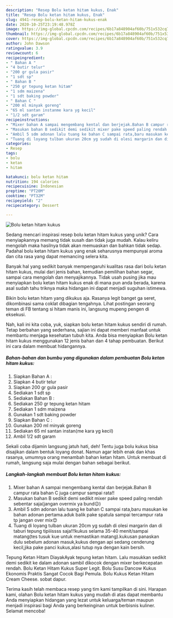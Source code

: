 ```yaml
---
description: "Resep Bolu ketan hitam kukus, Enak"
title: "Resep Bolu ketan hitam kukus, Enak"
slug: 4941-resep-bolu-ketan-hitam-kukus-enak
date: 2020-10-25T23:19:48.978Z
image: https://img-global.cpcdn.com/recipes/6b17a848904af60b/751x532cq70/bolu-ketan-hitam-kukus-foto-resep-utama.jpg
thumbnail: https://img-global.cpcdn.com/recipes/6b17a848904af60b/751x532cq70/bolu-ketan-hitam-kukus-foto-resep-utama.jpg
cover: https://img-global.cpcdn.com/recipes/6b17a848904af60b/751x532cq70/bolu-ketan-hitam-kukus-foto-resep-utama.jpg
author: John Dawson
ratingvalue: 3.9
reviewcount: 6
recipeingredient:
- " Bahan A "
- "4 butir telur"
- "200 gr gula pasir"
- "1 sdt sp"
- " Bahan B "
- "250 gr tepung ketan hitam"
- "1 sdm maizena"
- "1 sdt baking powder"
- " Bahan C "
- "200 ml minyak goreng"
- "65 ml santan instanme kara yg kecil"
- "1/2 sdt garam"
recipeinstructions:
- "Mixer bahan A sampai mengembang kental dan berjejak.Bahan B campur rata bahan C juga campur sampai rata!!"
- "Masukan bahan B sedikit demi sedikit mixer pake speed paling rendah sebentar saja(jangan overmix ya bund😉)"
- "Ambil 5 sdm adonan lalu tuang ke bahan C sampai rata,baru masukan ke bahan adonan pertama.aduk balik pake spatula sampai tercampur rata tp jangan over mix😊"
- "Tuang di loyang tulban ukuran 20cm yg sudah di olesi margarin dan di taburi tepung tipiiissss saja!!!kukus selama 35-40 menit/sampai matang(tes tusuk kue untuk memastikan matang).kukusan panaskan dulu sebelum adonan masuk,kukus dengan api sedang cenderung kecil,jika pake panci kukus,alasi tutup nya dengan kain bersih."
categories:
- Resep
tags:
- bolu
- ketan
- hitam

katakunci: bolu ketan hitam 
nutrition: 194 calories
recipecuisine: Indonesian
preptime: "PT20M"
cooktime: "PT32M"
recipeyield: "2"
recipecategory: Dessert

---
```



![Bolu ketan hitam kukus](https://img-global.cpcdn.com/recipes/6b17a848904af60b/751x532cq70/bolu-ketan-hitam-kukus-foto-resep-utama.jpg)

Sedang mencari inspirasi resep bolu ketan hitam kukus yang unik? Cara menyiapkannya memang tidak susah dan tidak juga mudah. Kalau keliru mengolah maka hasilnya tidak akan memuaskan dan bahkan tidak sedap. Padahal bolu ketan hitam kukus yang enak seharusnya mempunyai aroma dan cita rasa yang dapat memancing selera kita.

Banyak hal yang sedikit banyak mempengaruhi kualitas rasa dari bolu ketan hitam kukus, mulai dari jenis bahan, kemudian pemilihan bahan segar, sampai cara mengolah dan menyajikannya. Tidak usah pusing jika mau menyiapkan bolu ketan hitam kukus enak di mana pun anda berada, karena asal sudah tahu triknya maka hidangan ini dapat menjadi suguhan istimewa.

Bikin bolu ketan hitam yang dikukus aja. Rasanya legit banget ga seret, dikombinasi sama coklat dibagian tengahnya. Lihat postingan seorang teman di FB tentang si hitam manis ini, langsung mupeng pengen di eksekusi.


Nah, kali ini kita coba, yuk, siapkan bolu ketan hitam kukus sendiri di rumah. Tetap berbahan yang sederhana, sajian ini dapat memberi manfaat untuk membantu menjaga kesehatan tubuh kita. Anda bisa menyiapkan Bolu ketan hitam kukus menggunakan 12 jenis bahan dan 4 tahap pembuatan. Berikut ini cara dalam membuat hidangannya.

<!--inarticleads1-->

##### Bahan-bahan dan bumbu yang digunakan dalam pembuatan Bolu ketan hitam kukus:

1. Siapkan  Bahan A :
1. Siapkan 4 butir telur
1. Siapkan 200 gr gula pasir
1. Sediakan 1 sdt sp
1. Sediakan  Bahan B :
1. Sediakan 250 gr tepung ketan hitam
1. Sediakan 1 sdm maizena
1. Gunakan 1 sdt baking powder
1. Siapkan  Bahan C :
1. Gunakan 200 ml minyak goreng
1. Sediakan 65 ml santan instan(me kara yg kecil)
1. Ambil 1/2 sdt garam


Sekali coba dijamin langsung jatuh hati, deh! Tentu juga bolu kukus bisa disajikan dalam bentuk loyang donat. Namun agar lebih enak dan khas rasanya, umumnya orang menambah bahan ketan hitam. Untuk membuat di rumah, langsung saja mulai dengan bahan sebagai berikut. 

<!--inarticleads2-->

##### Langkah-langkah membuat Bolu ketan hitam kukus:

1. Mixer bahan A sampai mengembang kental dan berjejak.Bahan B campur rata bahan C juga campur sampai rata!!
1. Masukan bahan B sedikit demi sedikit mixer pake speed paling rendah sebentar saja(jangan overmix ya bund😉)
1. Ambil 5 sdm adonan lalu tuang ke bahan C sampai rata,baru masukan ke bahan adonan pertama.aduk balik pake spatula sampai tercampur rata tp jangan over mix😊
1. Tuang di loyang tulban ukuran 20cm yg sudah di olesi margarin dan di taburi tepung tipiiissss saja!!!kukus selama 35-40 menit/sampai matang(tes tusuk kue untuk memastikan matang).kukusan panaskan dulu sebelum adonan masuk,kukus dengan api sedang cenderung kecil,jika pake panci kukus,alasi tutup nya dengan kain bersih.


Tepung Ketan Hitam DiayakAyak tepung ketan hitam. Lalu masukkan sedikit demi sedikit ke dalam adonan sambil dikocok dengan mixer berkecepatan rendah. Bolu Ketan Hitam Kukus Super Legit. Bolu Susu Dancow Kukus Ekonomis Praktis Sangat Cocok Bagi Pemula. Bolu Kukus Ketan Hitam Cream Cheese. sobat dapur. 

Terima kasih telah membaca resep yang tim kami tampilkan di sini. Harapan kami, olahan Bolu ketan hitam kukus yang mudah di atas dapat membantu Anda menyiapkan hidangan yang lezat untuk keluarga/teman maupun menjadi inspirasi bagi Anda yang berkeinginan untuk berbisnis kuliner. Selamat mencoba!
